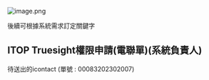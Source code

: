 ![image.png](https://hackmd.io/_uploads/HkB6J5l76.png)

後續可根據系統需求訂定關鍵字


## ITOP Truesight權限申請(電聯單)(系統負責人)
待送出的icontact (單號 : 00083202302007)